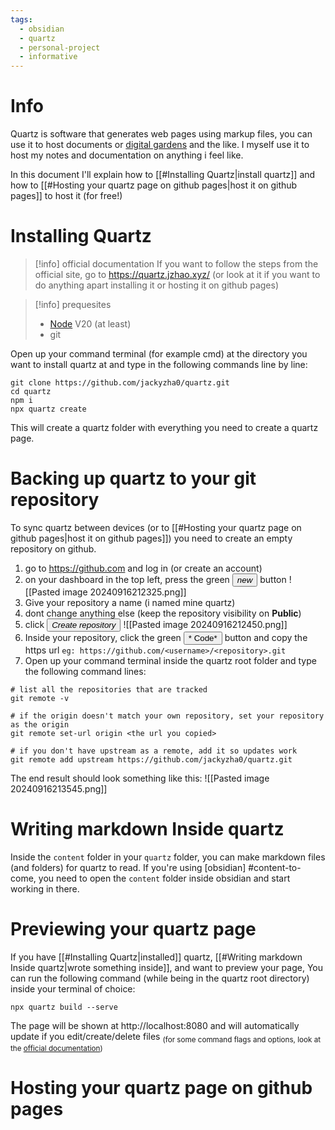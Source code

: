 ```yaml
---
tags:
  - obsidian
  - quartz
  - personal-project
  - informative
---
```

# Info
Quartz is software that generates web pages using markup files, you can use it to host documents or [digital gardens](https://jzhao.xyz/posts/networked-thought) and the like.
I myself use it to host my notes and documentation on anything i feel like.

In this document I'll explain how to [[#Installing Quartz|install quartz]] and how to [[#Hosting your quartz page on github pages|host it on github pages]] to host it (for free!)

# Installing Quartz
>[!info] official documentation
>If you want to follow the steps from the official site, go to https://quartz.jzhao.xyz/ (or look at it if you want to do anything apart installing it or hosting it on github pages)

>[!info] prequesites
> - [Node](https://nodejs.org/) V20 (at least)
> - git

Open up your command terminal (for example cmd) at the directory you want to install quartz at and type in the following commands line by line:
```shell
git clone https://github.com/jackyzha0/quartz.git
cd quartz
npm i
npx quartz create
```

This will create a quartz folder with everything you need to create a quartz page.

# Backing up quartz to your git repository
To sync quartz between devices (or to [[#Hosting your quartz page on github pages|host it on github pages]]) you need to create an empty repository on github.
1. go to https://github.com and log in (or create an account)
2. on your dashboard in the top left, press the green <button>*new*</button> button
   ![[Pasted image 20240916212325.png]]
3. Give your repository a name (i named mine quartz)
4. dont change anything else (keep the repository visibility on **Public**)
5. click <button>*Create repository*</button>
   ![[Pasted image 20240916212450.png]]
6. Inside your repository, click the green <button>* Code*</button> button and copy the https url ``eg: https://github.com/<username>/<repository>.git``
7. Open up your command terminal inside the quartz root folder and type the following command lines:
```shell
# list all the repositories that are tracked
git remote -v 

# if the origin doesn't match your own repository, set your repository as the origin
git remote set-url origin <the url you copied> 

# if you don't have upstream as a remote, add it so updates work
git remote add upstream https://github.com/jackyzha0/quartz.git
```
The end result should look something like this:
![[Pasted image 20240916213545.png]]

# Writing markdown Inside quartz
Inside the ``content`` folder in your ``quartz`` folder, you can make markdown files (and folders) for quartz to read.
If you're using [obsidian] #content-to-come, you need to open the ``content`` folder inside obsidian and start working in there.

# Previewing your quartz page
If you have [[#Installing Quartz|installed]] quartz, [[#Writing markdown Inside quartz|wrote something inside]], and want to preview your page, You can run the following command (while being in the quartz root directory) inside your terminal of choice:
```shell
npx quartz build --serve
```
The page will be shown at http://localhost:8080 and will automatically update if you edit/create/delete files
<sub>(for some command flags and options, look at the [official documentation](https://quartz.jzhao.xyz/build))</sub>

# Hosting your quartz page on github pages
